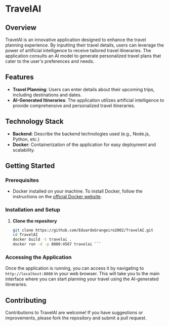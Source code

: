# TravelAI

## Overview
TravelAI is an innovative application designed to enhance the travel planning experience. By inputting their travel details, users can leverage the power of artificial intelligence to receive tailored travel itineraries. The application consults an AI model to generate personalized travel plans that cater to the user's preferences and needs.

## Features
- **Travel Planning**: Users can enter details about their upcoming trips, including destinations and dates.
- **AI-Generated Itineraries**: The application utilizes artificial intelligence to provide comprehensive and personalized travel itineraries.

## Technology Stack
- **Backend**: Describe the backend technologies used (e.g., Node.js, Python, etc.)
- **Docker**: Containerization of the application for easy deployment and scalability.

## Getting Started

### Prerequisites
- Docker installed on your machine. To install Docker, follow the instructions on the [official Docker website](https://www.docker.com/get-started).

### Installation and Setup
1. **Clone the repository**
   ```bash
   git clone https://github.com/EduardoGrangeiro2002/TravelAI.git
   cd TravelAI
   docker build -t travelai .
   docker run -d -p 8080:4567 travelai ```

### Accessing the Application
Once the application is running, you can access it by navigating to `http://localhost:8080` in your web browser. This will take you to the main interface where you can start planning your travel using the AI-generated itineraries.

## Contributing
Contributions to TravelAI are welcome! If you have suggestions or improvements, please fork the repository and submit a pull request.
